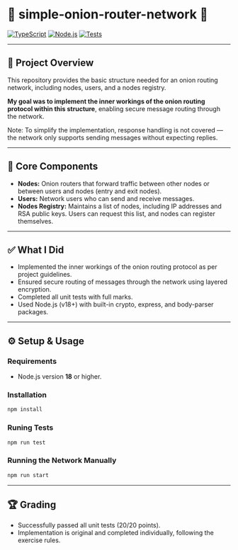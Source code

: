 # 🧅 simple-onion-router-network 🧅

[![TypeScript](https://img.shields.io/badge/TypeScript-4.9-blue?logo=typescript&style=flat-square)](https://www.typescriptlang.org/)
[![Node.js](https://img.shields.io/badge/Node.js->=18-green?logo=node.js&style=flat-square)](https://nodejs.org/)
[![Tests](https://img.shields.io/badge/tests-passed-brightgreen?style=flat-square)](#)  

---

## 🚀 Project Overview

This repository provides the basic structure needed for an onion routing network, including nodes, users, and a nodes registry.

**My goal was to implement the inner workings of the onion routing protocol within this structure**, enabling secure message routing through the network.

Note: To simplify the implementation, response handling is not covered — the network only supports sending messages without expecting replies.

---

## 🧩 Core Components

- **Nodes:** Onion routers that forward traffic between other nodes or between users and nodes (entry and exit nodes).
- **Users:** Network users who can send and receive messages.
- **Nodes Registry:** Maintains a list of nodes, including IP addresses and RSA public keys. Users can request this list, and nodes can register themselves.

---

## ✅ What I Did

- Implemented the inner workings of the onion routing protocol as per project guidelines.
- Ensured secure routing of messages through the network using layered encryption.
- Completed all unit tests with full marks.
- Used Node.js (v18+) with built-in crypto, express, and body-parser packages.

---

## ⚙️ Setup & Usage

### Requirements
- Node.js version **18** or higher.

### Installation
```bash
npm install
```

### Runing Tests
```bash
npm run test
```

### Running the Network Manually
```bash
npm run start
```

---

## 🏆 Grading

- Successfully passed all unit tests (20/20 points).  
- Implementation is original and completed individually, following the exercise rules.
